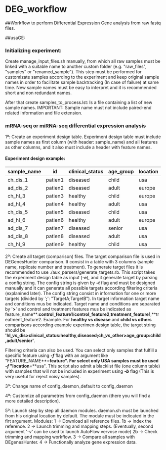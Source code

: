 # DEG_workflow
##Workflow to perform Differential Expression Gene analysis from raw fastq files.

##usaGE:

###	Initializing experiment: 
Create manage_input_files.sh manually, from which all raw samples must be linked with a suitable name to another custom folder (e.g. "raw_files", "samples" or "renamed_sample"). This step must be performed for customizate samples according to the experiment and keep original sample names in order to facilitate sample backtracking (In case of failure) at same time. New sample names must be easy to interpret and it is recommended short and non redundant names. 

After that create samples_to_process.lst: Is a file containing a list of new sample names. IMPORTANT: Sample name must not include paired-end related information and file extension.

### mRNA-seq or miRNA-seq differential expression analysis 
1º: Create an experiment design table. Experiment design table must include sample names as first column (with header: sample_name) and all features as other columns, and it also must include a header with feature names. 

#### Experiment design example:

|sample_name|id|clinical_status|age_group|location|
|-|-|-|-|-|
|ch_dis_1|patien1|diseased|child|usa|
|ad_dis_2|patien2|diseased|adult|europe|
|ch_hl_3|patien3|healthy|child|europe|
|ad_hl_4|patien4|healthy|adult|usa|
|ch_dis_5|patien5|diseased|child|usa|
|ad_hl_6|patien6|healthy|adult|europe|
|ad_dis_7|patien7|diseased|senior|usa|
|ad_dis_8|patien8|diseased|adult|usa|
|ch_hl_9|patien9|healthy|child|usa|


2º: Create all target (comparison) files. The target comparison file is used in DEGenesHunter comparison. It consist in a table with 3 columns (sample name, replicate number and treatment). To generate target files it is recommended to use ./aux_parsers/generate_targets.rb. This script takes the experiment design table as input (***-e***), and it generate target by parsing a config string. The config string is given by ***-t*** flag and must be designed manually and it can generate all possible targets according filtering criteria (explanined later). The config string consist in information for one or more targets (divided by '**;**': "TargetA;TargetB"). In target information target name and conditions mus be indicated. Target name and conditions are separated by '**>**' and control and treatment features mus be indicated as feature_name**:**control_feature1**/**control_feature2**,**treatment_feature1**,**treatment_feature2. Example. For **healthy vs disease** and **child vs others** comparisons according example experimen design table, the target string should be **'**hl_vs_dis**>**clinical_status**:**healthy**,**diseased**;**ch_vs_other**>**age_group**:**child**,**adult**/**senior**'**. 

Filtering criteria can also be used. You can select only samples that fulfill a specific feature using ***-f*** flag with an argument like "FEATURE_NAME**=**feature". For select only USA samples must be used ***-f*** "location**=**usa". This script also admit a blacklist file (one column table) with samples that will not be included in experiment using ***-b*** flag (This is very useful for reject noisy samples). 



3º: Change name of config_daemon_default to config_daemon

4º: Customize all parametres from config_daemon (there you will find a more detailed description).

5º: Launch step by step all daemon modules. daemon.sh must be launched from his original location by default. The module must be indicated in the firt argument.
  Modules:
  1 -> Download all reference files.
  1b -> Index the reference.
  2 -> Launch trimming and mapping steps. (Eventually, second argument '-v' can be used to launch AutoFlow vervose mode)
  2b -> Check trimming and mapping workflow.
  3 -> Compare all samples with DEgenesHunter.
  4 -> Functionally analyze gene expression data. 
